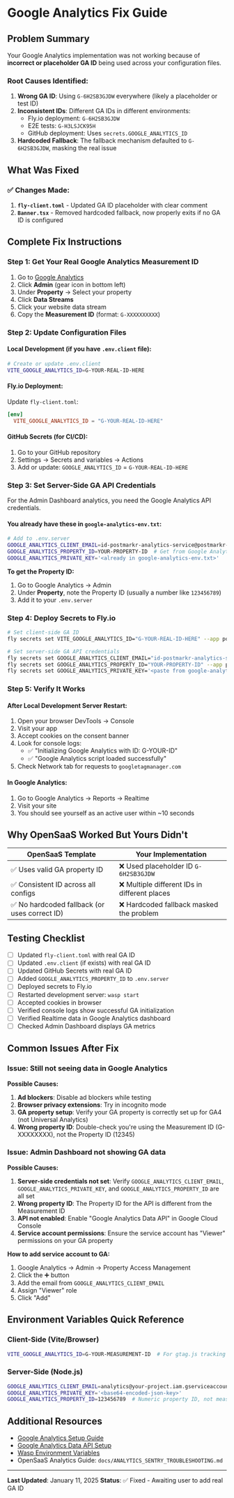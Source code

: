# Google Analytics Fix Guide

## Problem Summary

Your Google Analytics implementation was not working because of **incorrect or placeholder GA ID** being used across your configuration files.

### Root Causes Identified:

1. **Wrong GA ID**: Using `G-6H2SB3GJDW` everywhere (likely a placeholder or test ID)
2. **Inconsistent IDs**: Different GA IDs in different environments:
   - Fly.io deployment: `G-6H2SB3GJDW`
   - E2E tests: `G-H3LSJCK95H`
   - GitHub deployment: Uses `secrets.GOOGLE_ANALYTICS_ID`
3. **Hardcoded Fallback**: The fallback mechanism defaulted to `G-6H2SB3GJDW`, masking the real issue

## What Was Fixed

### ✅ Changes Made:

1. **`fly-client.toml`** - Updated GA ID placeholder with clear comment
2. **`Banner.tsx`** - Removed hardcoded fallback, now properly exits if no GA ID is configured

## Complete Fix Instructions

### Step 1: Get Your Real Google Analytics Measurement ID

1. Go to [Google Analytics](https://analytics.google.com)
2. Click **Admin** (gear icon in bottom left)
3. Under **Property** → Select your property
4. Click **Data Streams**
5. Click your website data stream
6. Copy the **Measurement ID** (format: `G-XXXXXXXXXX`)

### Step 2: Update Configuration Files

#### Local Development (if you have `.env.client` file):
```bash
# Create or update .env.client
VITE_GOOGLE_ANALYTICS_ID=G-YOUR-REAL-ID-HERE
```

#### Fly.io Deployment:
Update `fly-client.toml`:
```toml
[env]
  VITE_GOOGLE_ANALYTICS_ID = "G-YOUR-REAL-ID-HERE"
```

#### GitHub Secrets (for CI/CD):
1. Go to your GitHub repository
2. Settings → Secrets and variables → Actions
3. Add or update: `GOOGLE_ANALYTICS_ID` = `G-YOUR-REAL-ID-HERE`

### Step 3: Set Server-Side GA API Credentials

For the Admin Dashboard analytics, you need the Google Analytics API credentials.

#### You already have these in `google-analytics-env.txt`:
```bash
# Add to .env.server
GOOGLE_ANALYTICS_CLIENT_EMAIL=id-postmarkr-analytics-service@postmarkr-analytics.iam.gserviceaccount.com
GOOGLE_ANALYTICS_PROPERTY_ID=YOUR-PROPERTY-ID  # Get from Google Analytics Admin → Property Settings
GOOGLE_ANALYTICS_PRIVATE_KEY='<already in google-analytics-env.txt>'
```

**To get the Property ID:**
1. Go to Google Analytics → Admin
2. Under **Property**, note the Property ID (usually a number like `123456789`)
3. Add it to your `.env.server`

### Step 4: Deploy Secrets to Fly.io

```bash
# Set client-side GA ID
fly secrets set VITE_GOOGLE_ANALYTICS_ID="G-YOUR-REAL-ID-HERE" --app postmarkr-server-client

# Set server-side GA API credentials
fly secrets set GOOGLE_ANALYTICS_CLIENT_EMAIL="id-postmarkr-analytics-service@postmarkr-analytics.iam.gserviceaccount.com" --app postmarkr-server
fly secrets set GOOGLE_ANALYTICS_PROPERTY_ID="YOUR-PROPERTY-ID" --app postmarkr-server
fly secrets set GOOGLE_ANALYTICS_PRIVATE_KEY='<paste from google-analytics-env.txt>' --app postmarkr-server
```

### Step 5: Verify It Works

#### After Local Development Server Restart:
1. Open your browser DevTools → Console
2. Visit your app
3. Accept cookies on the consent banner
4. Look for console logs:
   - ✅ "Initializing Google Analytics with ID: G-YOUR-ID"
   - ✅ "Google Analytics script loaded successfully"
5. Check Network tab for requests to `googletagmanager.com`

#### In Google Analytics:
1. Go to Google Analytics → Reports → Realtime
2. Visit your site
3. You should see yourself as an active user within ~10 seconds

## Why OpenSaaS Worked But Yours Didn't

| OpenSaaS Template | Your Implementation |
|-------------------|---------------------|
| ✅ Uses valid GA property ID | ❌ Used placeholder ID `G-6H2SB3GJDW` |
| ✅ Consistent ID across all configs | ❌ Multiple different IDs in different places |
| ✅ No hardcoded fallback (or uses correct ID) | ❌ Hardcoded fallback masked the problem |

## Testing Checklist

- [ ] Updated `fly-client.toml` with real GA ID
- [ ] Updated `.env.client` (if exists) with real GA ID
- [ ] Updated GitHub Secrets with real GA ID
- [ ] Added `GOOGLE_ANALYTICS_PROPERTY_ID` to `.env.server`
- [ ] Deployed secrets to Fly.io
- [ ] Restarted development server: `wasp start`
- [ ] Accepted cookies in browser
- [ ] Verified console logs show successful GA initialization
- [ ] Verified Realtime data in Google Analytics dashboard
- [ ] Checked Admin Dashboard displays GA metrics

## Common Issues After Fix

### Issue: Still not seeing data in Google Analytics

**Possible Causes:**
1. **Ad blockers**: Disable ad blockers while testing
2. **Browser privacy extensions**: Try in incognito mode
3. **GA property setup**: Verify your GA property is correctly set up for GA4 (not Universal Analytics)
4. **Wrong property ID**: Double-check you're using the Measurement ID (G-XXXXXXXX), not the Property ID (12345)

### Issue: Admin Dashboard not showing GA data

**Possible Causes:**
1. **Server-side credentials not set**: Verify `GOOGLE_ANALYTICS_CLIENT_EMAIL`, `GOOGLE_ANALYTICS_PRIVATE_KEY`, and `GOOGLE_ANALYTICS_PROPERTY_ID` are all set
2. **Wrong property ID**: The Property ID for the API is different from the Measurement ID
3. **API not enabled**: Enable "Google Analytics Data API" in Google Cloud Console
4. **Service account permissions**: Ensure the service account has "Viewer" permissions on your GA property

**How to add service account to GA:**
1. Google Analytics → Admin → Property Access Management
2. Click the ➕ button
3. Add the email from `GOOGLE_ANALYTICS_CLIENT_EMAIL`
4. Assign "Viewer" role
5. Click "Add"

## Environment Variables Quick Reference

### Client-Side (Vite/Browser)
```bash
VITE_GOOGLE_ANALYTICS_ID=G-YOUR-MEASUREMENT-ID  # For gtag.js tracking
```

### Server-Side (Node.js)
```bash
GOOGLE_ANALYTICS_CLIENT_EMAIL=analytics@your-project.iam.gserviceaccount.com
GOOGLE_ANALYTICS_PRIVATE_KEY='<base64-encoded-json-key>'
GOOGLE_ANALYTICS_PROPERTY_ID=123456789  # Numeric property ID, not measurement ID
```

## Additional Resources

- [Google Analytics Setup Guide](https://support.google.com/analytics/answer/9304153)
- [Google Analytics Data API Setup](https://developers.google.com/analytics/devguides/reporting/data/v1/quickstart-client-libraries)
- [Wasp Environment Variables](https://wasp-lang.dev/docs/project/env-vars)
- OpenSaaS Analytics Guide: `docs/ANALYTICS_SENTRY_TROUBLESHOOTING.md`

---

**Last Updated**: January 11, 2025
**Status**: ✅ Fixed - Awaiting user to add real GA ID

